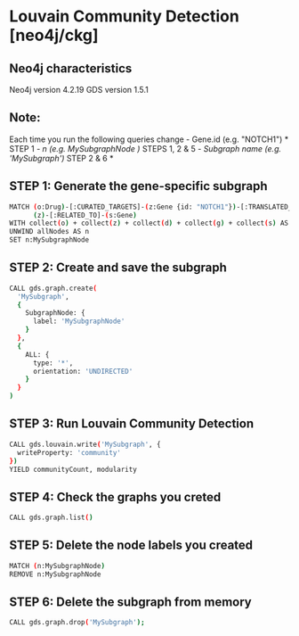 # Louvain Community Detection [neo4j/ckg]

## Neo4j characteristics

Neo4j version 4.2.19 GDS version 1.5.1

## Note:

Each time you run the following queries change - Gene.id (e.g. "NOTCH1") \* STEP 1 *- n (e.g. MySubgraphNode )* STEPS 1, 2 & 5 *- Subgraph name (e.g. 'MySubgraph')* STEP 2 & 6 \*

## STEP 1: Generate the gene-specific subgraph

``` bash
MATCH (o:Drug)-[:CURATED_TARGETS]-(z:Gene {id: "NOTCH1"})-[:TRANSLATED_INTO]-(d:Protein)-[:ASSOCIATED_WITH]-(g:Disease {name: "chronic lymphocytic leukemia"}), 
      (z)-[:RELATED_TO]-(s:Gene)
WITH collect(o) + collect(z) + collect(d) + collect(g) + collect(s) AS allNodes
UNWIND allNodes AS n
SET n:MySubgraphNode
```

## STEP 2: Create and save the subgraph

``` bash
CALL gds.graph.create(
  'MySubgraph',
  {
    SubgraphNode: {
      label: 'MySubgraphNode'
    }
  },
  {
    ALL: {
      type: '*',
      orientation: 'UNDIRECTED'
    }
  }
)
```

## STEP 3: Run Louvain Community Detection

``` bash
CALL gds.louvain.write('MySubgraph', {
  writeProperty: 'community'
})
YIELD communityCount, modularity
```

## STEP 4: Check the graphs you creted

``` bash
CALL gds.graph.list()
```

## STEP 5: Delete the node labels you created

``` bash
MATCH (n:MySubgraphNode)
REMOVE n:MySubgraphNode
```

## STEP 6: Delete the subgraph from memory

``` bash
CALL gds.graph.drop('MySubgraph');
```
